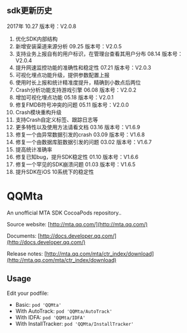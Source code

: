 ## sdk更新历史
2017年
10.27 版本号：V2.0.8
1. 优化SDK内部结构
2. 新增安装渠道来源分析
09.25 版本号：V2.0.5
1. 支持业务上报自有的用户标识，在管理台查看其用户分布
08.14 版本号：V2.0.4
1. 提升网速监控功能的准确性和稳定性
07.21 版本号：V2.0.3
1. 可视化埋点功能升级，提供参数配置上报
2. 使用时长上报和统计精准度提升，精确到小数点后两位
3. Crash分析功能支持游戏引擎
06.08 版本号：V2.0.2
1. 增加可视化埋点功能
05.18 版本号：V2.0.1
1. 修复FMDB符号冲突的问题
05.11 版本号：V2.0.0
1. Crash模块重构升级
2. 支持Crash自定义标签、跟踪日志等
3. 更多特性以及使用方法请看文档
03.16 版本号：V1.6.9
1. 修复一个由异常数据引发的crash
03.09 版本号：V1.6.8
1. 修复一个由数据库脏数据引发的问题
03.02 版本号：V1.6.7
1. 提高统计准确率
2. 修复已知bug，提升SDK稳定性
01.10 版本号：V1.6.6
1. 修复一个罕见的SDK崩溃问题
01.03 版本号：V1.6.5
1. 提升SDK在iOS 10系统下的稳定性

# QQMta

An unofficial MTA SDK CocoaPods repository..

Source website: [http://mta.qq.com/](http://mta.qq.com/)

Documents: [http://docs.developer.qq.com/](http://docs.developer.qq.com/)

Release notes: [http://mta.qq.com/mta/ctr_index/download](http://mta.qq.com/mta/ctr_index/download)

## Usage

Edit your podfile:

- Basic: `pod 'QQMta'`
- With AutoTrack: `pod 'QQMta/AutoTrack'`
- With IDFA: `pod 'QQMta/IDFA'`
- With InstallTracker: `pod 'QQMta/InstallTracker'`


